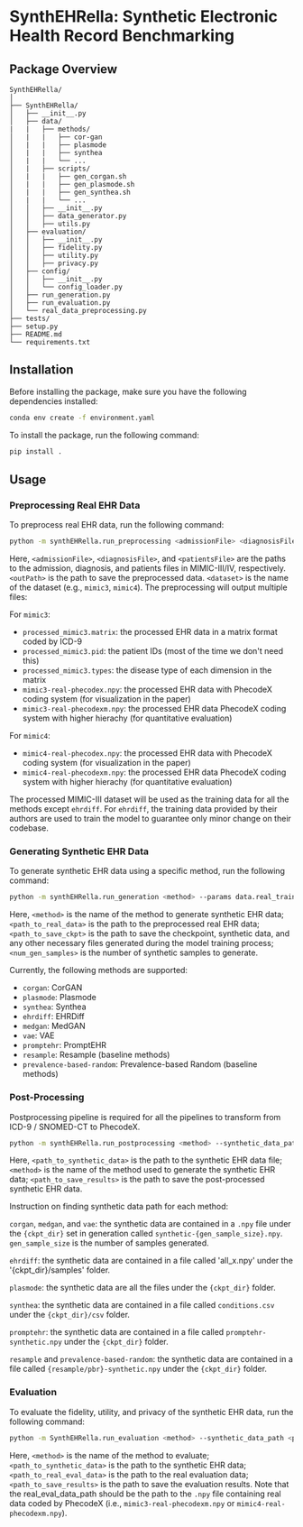 # SynthEHRella: Synthetic Electronic Health Record Benchmarking

## Package Overview

```
SynthEHRella/
│
├── SynthEHRella/
│   ├── __init__.py              
│   ├── data/
|   |   ├── methods/
│   |   |   ├── cor-gan
│   |   |   ├── plasmode
│   |   |   ├── synthea
│   |   |   └── ...
│   |   ├── scripts/
│   |   |   ├── gen_corgan.sh
│   |   |   ├── gen_plasmode.sh
│   |   |   ├── gen_synthea.sh
│   |   |   └── ...
│   │   ├── __init__.py
│   │   ├── data_generator.py
│   │   ├── utils.py    
│   ├── evaluation/
│   │   ├── __init__.py          
│   │   ├── fidelity.py
│   │   ├── utility.py
│   │   ├── privacy.py
│   ├── config/
│   │   ├── __init__.py
│   │   └── config_loader.py
│   ├── run_generation.py           
│   ├── run_evaluation.py
│   └── real_data_preprocessing.py
├── tests/
├── setup.py
├── README.md
└── requirements.txt
```


## Installation

Before installing the package, make sure you have the following dependencies installed:

```bash
conda env create -f environment.yaml
```

To install the package, run the following command:

```bash
pip install .
```


## Usage

### Preprocessing Real EHR Data

To preprocess real EHR data, run the following command:

```bash
python -m synthEHRella.run_preprocessing <admissionFile> <diagnosisFile> <patientsFile> <outPath> binary <dataset>
```

Here, `<admissionFile>`, `<diagnosisFile>`, and `<patientsFile>` are the paths to the admission, diagnosis, and patients files in MIMIC-III/IV, respectively. `<outPath>` is the path to save the preprocessed data. `<dataset>` is the name of the dataset (e.g., `mimic3`, `mimic4`). The preprocessing will output multiple files: 

For `mimic3`:
- `processed_mimic3.matrix`: the processed EHR data in a matrix format coded by ICD-9
- `processed_mimic3.pid`: the patient IDs (most of the time we don't need this)
- `processed_mimic3.types`: the disease type of each dimension in the matrix
- `mimic3-real-phecodex.npy`: the processed EHR data with PhecodeX coding system (for visualization in the paper)
- `mimic3-real-phecodexm.npy`: the processed EHR data PhecodeX coding system with higher hierachy (for quantitative evaluation)

For `mimic4`:
- `mimic4-real-phecodex.npy`: the processed EHR data with PhecodeX coding system (for visualization in the paper)
- `mimic4-real-phecodexm.npy`: the processed EHR data PhecodeX coding system with higher hierachy (for quantitative evaluation)

The processed MIMIC-III dataset will be used as the training data for all the methods except `ehrdiff`. For `ehrdiff`, the training data provided by their authors are used to train the model to guarantee only minor change on their codebase. 


### Generating Synthetic EHR Data

To generate synthetic EHR data using a specific method, run the following command:

```bash
python -m synthEHRella.run_generation <method> --params data.real_training_data_path=<path_to_real_data> generation.ckpt_dir=<path_to_save_ckpt> generation.params.num_gen_samples=<num_gen_samples>
```

Here, `<method>` is the name of the method to generate synthetic EHR data; `<path_to_real_data>` is the path to the preprocessed real EHR data; `<path_to_save_ckpt>` is the path to save the checkpoint, synthetic data, and any other necessary files generated during the model training process; `<num_gen_samples>` is the number of synthetic samples to generate.


Currently, the following methods are supported:

- `corgan`: CorGAN
- `plasmode`: Plasmode
- `synthea`: Synthea
- `ehrdiff`: EHRDiff
- `medgan`: MedGAN
- `vae`: VAE
- `promptehr`: PromptEHR
- `resample`: Resample (baseline methods)
- `prevalence-based-random`: Prevalence-based Random (baseline methods)


### Post-Processing

Postprocessing pipeline is required for all the pipelines to transform from ICD-9 / SNOMED-CT to PhecodeX.

```bash
python -m synthEHRella.run_postprocessing <method> --synthetic_data_path <path_to_synthetic_data> --output_path <path_to_save_results>
```

Here, `<path_to_synthetic_data>` is the path to the synthetic EHR data file; `<method>` is the name of the method used to generate the synthetic EHR data; `<path_to_save_results>` is the path to save the post-processed synthetic EHR data.

Instruction on finding synthetic data path for each method:

`corgan`, `medgan`, and `vae`: the synthetic data are contained in a `.npy` file under the `{ckpt_dir}` set in generation called `synthetic-{gen_sample_size}.npy`. `gen_sample_size` is the number of samples generated.

`ehrdiff`: the synthetic data are contained in a file called 'all_x.npy' under the '{ckpt_dir}/samples' folder.

`plasmode`: the synthetic data are all the files under the `{ckpt_dir}` folder.

`synthea`: the synthetic data are contained in a file called `conditions.csv` under the `{ckpt_dir}/csv` folder.

`promptehr`: the synthetic data are contained in a file called `promptehr-synthetic.npy` under the `{ckpt_dir}` folder.

`resample` and `prevalence-based-random`: the synthetic data are contained in a file called `{resample/pbr}-synthetic.npy` under the `{ckpt_dir}` folder. 


### Evaluation

To evaluate the fidelity, utility, and privacy of the synthetic EHR data, run the following command:

```bash
python -m SynthEHRella.run_evaluation <method> --synthetic_data_path <path_to_synthetic_data> --real_eval_data_path <path_to_real_eval_data> --output_dir <path_to_save_results>
```

Here, `<method>` is the name of the method to evaluate; `<path_to_synthetic_data>` is the path to the synthetic EHR data; `<path_to_real_eval_data>` is the path to the real evaluation data; `<path_to_save_results>` is the path to save the evaluation results. Note that the real_eval_data_path should be the path to the `.npy` file containing real data coded by PhecodeX (i.e., `mimic3-real-phecodexm.npy` or `mimic4-real-phecodexm.npy`).


